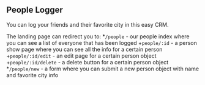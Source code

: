 ## People Logger

You can log your friends and their favorite city in this easy CRM.

The landing page can redirect you to:
*`/people` - our people index where you can see a list of everyone that has been logged
  +`people/:id` - a person show page where you can see all the info for a certain person
  +`people/:id/edit` - an edit page for a certain person object
  +`people/:id/delete` - a delete button for a certain person object
*`/people/new` - a form where you can submit a new person object with name and favorite city info
